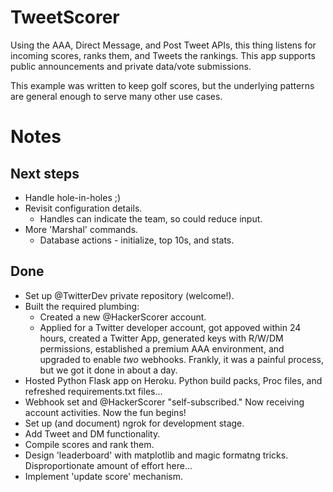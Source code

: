 # TweetScorer
Using the AAA, Direct Message, and Post Tweet APIs, this thing listens for incoming scores, ranks them, and Tweets the rankings. This app supports public announcements and private data/vote submissions.

This example was written to keep golf scores, but the underlying patterns are general enough to serve many other use cases. 

# Notes

## Next steps
+ Handle hole-in-holes ;)
+ Revisit configuration details.
  + Handles can indicate the team, so could reduce input.
+ More 'Marshal' commands.
  + Database actions - initialize, top 10s, and stats.
  




## Done
+ Set up @TwitterDev private repository (welcome!).
+ Built the required plumbing: 
  + Created a new @HackerScorer account. 
  + Applied for a Twitter developer account, got appoved within 24 hours, created a Twitter App, generated keys with R/W/DM permissions, established a premium AAA environment, and upgraded to enable *two* webhooks. Frankly, it was a painful process, but we got it done in about a day. 
+ Hosted Python Flask app on Heroku. Python build packs, Proc files, and refreshed requirements.txt files... 
+ Webhook set and @HackerScorer "self-subscribed." Now receiving account activities. Now the fun begins!
+ Set up (and document) ngrok for development stage.  
+ Add Tweet and DM functionality.
+ Compile scores and rank them.
+ Design 'leaderboard' with matplotlib and magic formatng tricks. Disproportionate amount of effort here...
+ Implement 'update score' mechanism.

